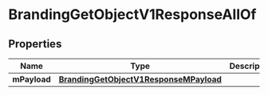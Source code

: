 

# BrandingGetObjectV1ResponseAllOf


## Properties

| Name | Type | Description | Notes |
|------------ | ------------- | ------------- | -------------|
|**mPayload** | [**BrandingGetObjectV1ResponseMPayload**](BrandingGetObjectV1ResponseMPayload.md) |  |  |



